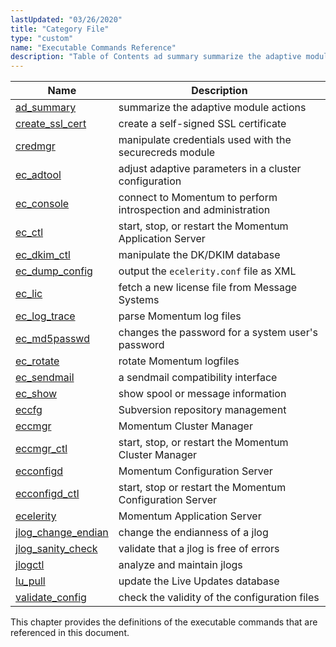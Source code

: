 ```yaml
---
lastUpdated: "03/26/2020"
title: "Category File"
type: "custom"
name: "Executable Commands Reference"
description: "Table of Contents ad summary summarize the adaptive module actions create ssl cert create a self signed SSL certificate credmgr manipulate credentials used with the securecreds module ec adtool adjust adaptive parameters in a cluster configuration ec console connect to Momentum to perform introspection and administration ec ctl start stop..."
---
```



| Name | Description |
| ---- | ----------- | 
| [ad_summary](/momentum/4/executable/ad-summary) | summarize the adaptive module actions |
| [create_ssl_cert](/momentum/4/executable/create-ssl-cert) | create a self-signed SSL certificate |
| [credmgr](/momentum/4/executable/credmgr) | manipulate credentials used with the securecreds module |
| [ec_adtool](/momentum/4/executable/ec-adtool) | adjust adaptive parameters in a cluster configuration |
| [ec_console](/momentum/4/executable/ec-console) | connect to Momentum to perform introspection and administration |
| [ec_ctl](/momentum/4/executable/ec-ctl) | start, stop, or restart the Momentum Application Server |
| [ec_dkim_ctl](/momentum/4/executable/ec-dkim-ctl) | manipulate the DK/DKIM database |
| [ec_dump_config](/momentum/4/executable/ec-dump-config) | output the `ecelerity.conf` file as XML |
| [ec_lic](/momentum/4/executable/ec-lic) | fetch a new license file from Message Systems |
| [ec_log_trace](/momentum/4/executable/ec-log-trace) | parse Momentum log files |
| [ec_md5passwd](/momentum/4/executable/ec-md-5-passwd) | changes the password for a system user's password |
| [ec_rotate](/momentum/4/executable/ec-rotate) | rotate Momentum logfiles |
| [ec_sendmail](/momentum/4/executable/ec-sendmail) | a sendmail compatibility interface |
| [ec_show](/momentum/4/executable/ec-show) | show spool or message information |
| [eccfg](/momentum/4/executable/eccfg) | Subversion repository management |
| [eccmgr](/momentum/4/executable/eccmgr) | Momentum Cluster Manager |
| [eccmgr_ctl](/momentum/4/executable/eccmgr-ctl) | start, stop, or restart the Momentum Cluster Manager |
| [ecconfigd](/momentum/4/executable/ecconfigd) | Momentum Configuration Server |
| [ecconfigd_ctl](/momentum/4/executable/ecconfigd-ctl) | start, stop or restart the Momentum Configuration Server |
| [ecelerity](/momentum/4/executable/ecelerity) | Momentum Application Server |
| [jlog_change_endian](/momentum/4/executable/jlog-change-endian) | change the endianness of a jlog |
| [jlog_sanity_check](/momentum/4/executable/jlog-sanity-check) | validate that a jlog is free of errors |
| [jlogctl](/momentum/4/executable/jlogctl) | analyze and maintain jlogs |
| [lu_pull](/momentum/4/executable/lu-pull) | update the Live Updates database |
| [validate_config](/momentum/4/executable/validate-config) | check the validity of the configuration files |


This chapter provides the definitions of the executable commands that are referenced in this document.